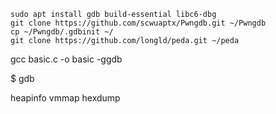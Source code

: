 
```
sudo apt install gdb build-essential libc6-dbg
git clone https://github.com/scwuaptx/Pwngdb.git ~/Pwngdb
cp ~/Pwngdb/.gdbinit ~/
git clone https://github.com/longld/peda.git ~/peda
```


gcc basic.c -o basic -ggdb

$ gdb

heapinfo
vmmap
hexdump
